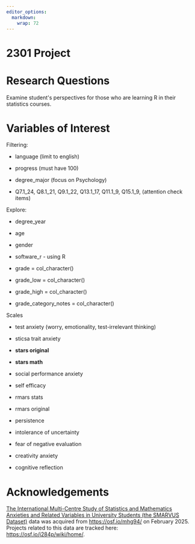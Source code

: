 ```yaml
---
editor_options: 
  markdown: 
    wrap: 72
---
```


# 2301 Project

# Research Questions

Examine student's perspectives for those who are learning R in their
statistics courses.

# Variables of Interest

Filtering:

-   language (limit to english)

-   progress (must have 100)

-   degree_major (focus on Psychology)

-   Q7.1_24, Q8.1_21, Q9.1_22, Q13.1_17, Q11.1_9, Q15.1_9, (attention
    check items)

Explore:

-   degree_year

-   age

-   gender

-   software_r - using R

-   grade = col_character()

-   grade_low = col_character()

-   grade_high = col_character()

-   grade_category_notes = col_character()

Scales

-   test anxiety (worry, emotionality, test-irrelevant thinking)

-   sticsa trait anxiety

-   **stars original**

-   **stars math**

-   social performance anxiety

-   self efficacy

-   rmars stats

-   rmars original

-   persistence

-   intolerance of uncertainty

-   fear of negative evaluation

-   creativity anxiety

-   cognitive reflection

# Acknowledgements

[The International Multi-Centre Study of Statistics and Mathematics
Anxieties and Related Variables in University Students (the SMARVUS
Dataset)](https://openpsychologydata.metajnl.com/articles/10.5334/jopd.80)
data was acquired from <https://osf.io/mhg94/> on February 2025.
Projects related to this data are tracked here:
<https://osf.io/j284p/wiki/home/>.
